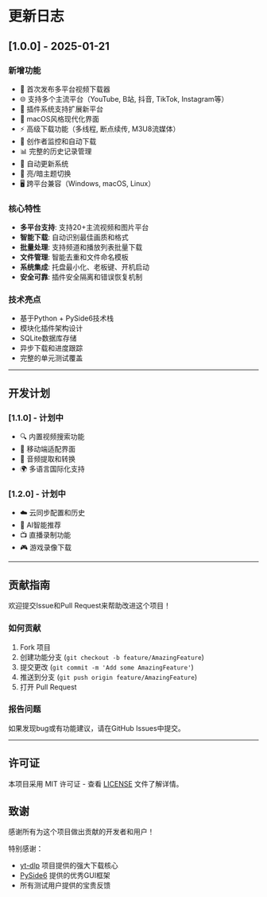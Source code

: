 # 更新日志

## [1.0.0] - 2025-01-21

### 新增功能
- 🎉 首次发布多平台视频下载器
- 🌐 支持多个主流平台（YouTube, B站, 抖音, TikTok, Instagram等）
- 🔌 插件系统支持扩展新平台
- 🎨 macOS风格现代化界面
- ⚡ 高级下载功能（多线程, 断点续传, M3U8流媒体）
- 👥 创作者监控和自动下载
- 📊 完整的历史记录管理
- 🔄 自动更新系统
- 🌙 亮/暗主题切换
- 🖥️ 跨平台兼容（Windows, macOS, Linux）

### 核心特性
- **多平台支持**: 支持20+主流视频和图片平台
- **智能下载**: 自动识别最佳画质和格式
- **批量处理**: 支持频道和播放列表批量下载
- **文件管理**: 智能去重和文件命名模板
- **系统集成**: 托盘最小化、老板键、开机启动
- **安全可靠**: 插件安全隔离和错误恢复机制

### 技术亮点
- 基于Python + PySide6技术栈
- 模块化插件架构设计
- SQLite数据库存储
- 异步下载和进度跟踪
- 完整的单元测试覆盖

---

## 开发计划

### [1.1.0] - 计划中
- 🔍 内置视频搜索功能
- 📱 移动端适配界面
- 🎵 音频提取和转换
- 🌍 多语言国际化支持

### [1.2.0] - 计划中
- ☁️ 云同步配置和历史
- 🤖 AI智能推荐
- 📺 直播录制功能
- 🎮 游戏录像下载

---

## 贡献指南

欢迎提交Issue和Pull Request来帮助改进这个项目！

### 如何贡献
1. Fork 项目
2. 创建功能分支 (`git checkout -b feature/AmazingFeature`)
3. 提交更改 (`git commit -m 'Add some AmazingFeature'`)
4. 推送到分支 (`git push origin feature/AmazingFeature`)
5. 打开 Pull Request

### 报告问题
如果发现bug或有功能建议，请在GitHub Issues中提交。

---

## 许可证

本项目采用 MIT 许可证 - 查看 [LICENSE](LICENSE) 文件了解详情。

## 致谢

感谢所有为这个项目做出贡献的开发者和用户！

特别感谢：
- [yt-dlp](https://github.com/yt-dlp/yt-dlp) 项目提供的强大下载核心
- [PySide6](https://doc.qt.io/qtforpython/) 提供的优秀GUI框架
- 所有测试用户提供的宝贵反馈